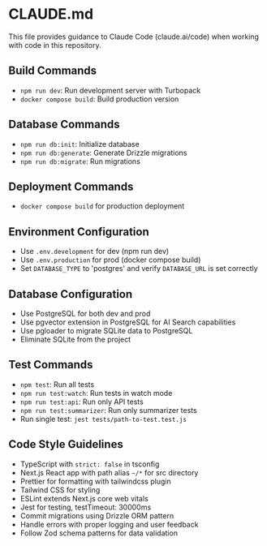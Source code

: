 # CLAUDE.md

This file provides guidance to Claude Code (claude.ai/code) when working with code in this repository.

## Build Commands
- `npm run dev`: Run development server with Turbopack
- `docker compose build`: Build production version

## Database Commands
- `npm run db:init`: Initialize database
- `npm run db:generate`: Generate Drizzle migrations
- `npm run db:migrate`: Run migrations

## Deployment Commands
- `docker compose build` for production deployment

## Environment Configuration
- Use `.env.development` for dev (npm run dev)
- Use `.env.production` for prod (docker compose build)
- Set `DATABASE_TYPE` to 'postgres' and verify `DATABASE_URL` is set correctly

## Database Configuration
- Use PostgreSQL for both dev and prod
- Use pgvector extension in PostgreSQL for AI Search capabilities
- Use pgloader to migrate SQLite data to PostgreSQL
- Eliminate SQLite from the project

## Test Commands
- `npm test`: Run all tests
- `npm run test:watch`: Run tests in watch mode
- `npm run test:api`: Run only API tests
- `npm run test:summarizer`: Run only summarizer tests
- Run single test: `jest tests/path-to-test.test.js`

## Code Style Guidelines
- TypeScript with `strict: false` in tsconfig
- Next.js React app with path alias `~/*` for src directory
- Prettier for formatting with tailwindcss plugin
- Tailwind CSS for styling
- ESLint extends Next.js core web vitals
- Jest for testing, testTimeout: 30000ms
- Commit migrations using Drizzle ORM pattern
- Handle errors with proper logging and user feedback
- Follow Zod schema patterns for data validation